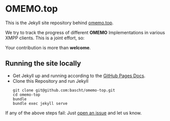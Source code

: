 # OMEMO.top

This is the Jekyll site repository
behind [omemo.top](https://omemo.top).

We try to track the progress of different **OMEMO** Implementations in
various XMPP clients. This is a joint effort, so:

Your contribution is more than **welcome**.

## Running the site locally

* Get Jekyll up and running according to the
  [GitHub Pages Docs](https://help.github.com/articles/setting-up-your-github-pages-site-locally-with-jekyll/).
* Clone this Repository and run Jekyll
  ```shell
  git clone git@github.com:bascht/omemo-top.git
  cd omemo-top
  bundle
  bundle exec jekyll serve
  ```

If any of the above steps fail:
Just [open an issue](https://github.com/bascht/omemo-top/issues/new)
and let us know.
